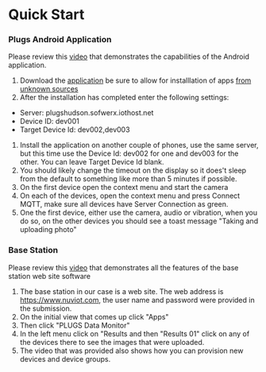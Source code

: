 # Quick Start


### Plugs Android Application

Please review this [video](https://www.youtube.com/watch?v=R0mtmc-4-DA) that demonstrates the capabilities of the Android application. 

1. Download the [application](https://github.com/bytemaster-0xff/plugs/raw/master/releases/app-release.apk) be sure to allow for installlation of apps [from unknown sources](https://developer.android.com/distribute/marketing-tools/alternative-distribution#unknown-sources)
1. After the installation has completed enter the following settings:
* Server: plugshudson.sofwerx.iothost.net
* Device ID: dev001
* Target Device Id: dev002,dev003
1. Install the application on another couple of phones, use the same server, but this time use the Device Id: dev002 for one and dev003 for the other.  You can leave Target Device Id blank.
1. You should likely change the timeout on the display so it does't sleep from the default to something like more than 5 minutes if possible.
1. On the first device open the context menu and start the camera
1. On each of the devices, open the context menu and press Connect MQTT, make sure all devices have Server Connection as green.
1. One the first device, either use the camera, audio or vibration, when you do so, on the other devices you should see a toast message "Taking and uploading photo"

### Base Station

Please review this [video](https://www.youtube.com/watch?v=vRtTBfIpvDA) that demonstrates all the features of the base station web site software

1. The base station in our case is a web site.  The web address is https://www.nuviot.com, the user name and password were provided in the submission.
1. On the initial view that comes up click "Apps"
1. Then click "PLUGS Data Monitor"
1. In the left menu click on "Results and then "Results 01" click on any of the devices there to see the images that were uploaded.
1. The video that was provided also shows how you can provision new devices and device groups.
